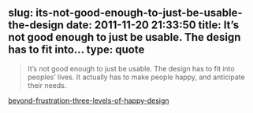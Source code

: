 slug: its-not-good-enough-to-just-be-usable-the-design
date: 2011-11-20 21:33:50
title: It’s not good enough to just be usable. The design has to fit into...
type: quote
---

> It’s not good enough to just be usable. The design has to fit into peoples’ lives. It actually has to make people happy, and anticipate their needs.

[beyond-frustration-three-levels-of-happy-design](http://uxmag.com/articles/beyond-frustration-three-levels-of-happy-design)
